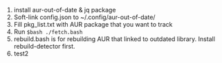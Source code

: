 1. install aur-out-of-date & jq package
2. Soft-link config.json to ~/.config/aur-out-of-date/
3. Fill pkg_list.txt with AUR package that you want to track
4. Run `$bash ./fetch.bash`
5. rebuild.bash is for rebuilding AUR that linked to outdated library. Install rebuild-detector first.
6. test2